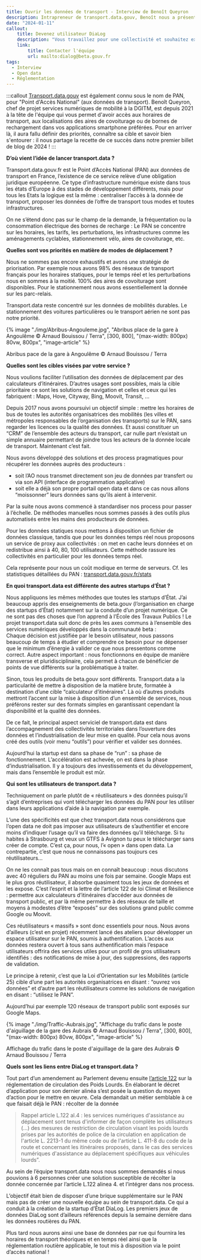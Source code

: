 ```yaml
---
title: Ouvrir les données de transport - Interview de Benoît Queyron
description: Intrapreneur de transport.data.gouv, Benoît nous a présenté le PAN et a partagé avec nous sa vision de l'open data et du service public numérique. 
date: "2024-01-11"
callout:
    title: Devenez utilisateur DiaLog
    description: "Vous travaillez pour une collectivité et souhaitez expérimenter DiaLog ? Vous souhaitez pouvoir utiliser les données DiaLog pour vos besoins opérationnels ou dans un service numérique tiers ? Envoyez-nous un mail et nous vous recontacterons au plus vite."
    link:
        title: Contacter l'équipe
        url: mailto:dialog@beta.gouv.fr
tags:
  - Interview
  - Open data
  - Réglementation
---
```

    
:::callout
[Transport.data.gouv](https://transport.data.gouv.fr/) est également connu sous le nom de PAN, pour "Point d'Accès National" (aux données de transport). Benoît Queyron, chef de projet services numériques de mobilité à la DGITM, est depuis 2021 à la tête de l'équipe qui vous permet d'avoir accès aux horaires de transport, aux localisations des aires de covoiturage ou de bornes de rechargement dans vos applications smartphone préférées. Pour en arriver là, il aura fallu définir des priorités, connaître sa cible et savoir bien s'entourer : il nous partage la recette de ce succès dans notre premier billet de blog de 2024 !
:::

<div class="contenu-article">

**D’où vient l’idée de lancer transport.data ?**

Transport.data.gouv.fr est le Point d’Accès National (PAN) aux données de transport en France, l’existence de ce service relève d’une obligation juridique européenne. Ce type d’infrastructure numérique existe dans tous les états d’Europe à des stades de développement différents, mais pour tous les Etats la logique est la même : centraliser l’accès à la donnée de transport, proposer les données de l’offre de transport tous modes et toutes infrastructures. 

On ne s’étend donc pas sur le champ de la demande, la fréquentation ou la consommation électrique des bornes de recharge : Le PAN se concentre sur les horaires, les tarifs, les perturbations, les infrastructures comme les aménagements cyclables, stationnement vélo, aires de covoiturage, etc.

**Quelles sont vos priorités en matière de modes de déplacement ?**

Nous ne sommes pas encore exhaustifs et avons une stratégie de priorisation. Par exemple nous avons 98% des réseaux de transport français pour les horaires statiques, pour le temps réel et les perturbations nous en sommes à la moitié. 100% des aires de covoiturage sont disponibles. Pour le stationnement nous avons essentiellement la donnée sur les parc-relais.

Transport.data reste concentré sur les données de mobilités durables. Le stationnement des voitures particulières ou le transport aérien ne sont pas notre priorité.

{% image "./img/Abribus-Angouleme.jpg", "Abribus place de la gare à Angoulême © Arnaud Bouissou / Terra", [300, 800], "(max-width: 800px) 80vw, 800px", "image-article" %}

<div class="legende-article">Abribus pace de la gare à Angoulême © Arnaud Bouissou / Terra</div>

**Quelles sont les cibles visées par votre service ?**

Nous voulions faciliter l’utilisation des données de déplacement par des calculateurs d’itinéraires. D’autres usages sont possibles, mais la cible prioritaire ce sont les solutions de navigation et celles et ceux qui les fabriquent : Maps, Hove, Cityway, Bing, Moovit, Transit, …

Depuis 2017 nous avons poursuivi un objectif simple : mettre les horaires de bus de toutes les autorités organisatrices des mobilités (les villes et métropoles responsables de l’organisation des transports) sur le PAN, sans regarder les licences ou la qualité des données. Et aussi constituer un “CRM” de l’ensemble des acteurs du transport, car nulle part n’existait un simple annuaire permettant de joindre tous les acteurs de la donnée locale de transport. Maintenant c’est fait.

Nous avons développé des solutions et des process pragmatiques pour récupérer les données auprès des producteurs : 
-   soit l’AO nous transmet directement son jeu de données par transfert ou via son API (interface de programmation applicative)
-   soit elle a déjà son propre portail open data et dans ce cas nous allons “moissonner” leurs données sans qu’ils aient à intervenir.

Par la suite nous avons commencé à standardiser nos process pour passer à l’échelle. De méthodes manuelles nous sommes passés à des outils plus automatisés entre les mains des producteurs de données.

Pour les données statiques nous mettons à disposition un fichier de données classique, tandis que pour les données temps réel nous proposons un service de proxy aux collectivités : on met en cache leurs données et on redistribue ainsi à 40, 80, 100 utilisateurs. Cette méthode rassure les collectivités en particulier pour les données temps réel. 

Cela représente pour nous un coût modique en terme de serveurs. Cf. les statistiques détaillées du PAN : [transport.data.gouv.fr/stats](https://transport.data.gouv.fr/stats)

**En quoi transport.data est différente des autres startups d’État ?**

Nous appliquons les mêmes méthodes que toutes les startups d’État. J’ai beaucoup appris des enseignements de beta.gouv (l’organisation en charge des startups d’État) notamment sur la conduite d’un projet numérique. Ce ne sont pas des choses que l’on apprend à l’École des Travaux Publics !
Le projet transport.data suit donc de près les axes communs à l’ensemble des services numériques développés dans la communauté beta :  
Chaque décision est justifiée par le besoin utilisateur, nous passons beaucoup de temps à étudier et comprendre ce besoin pour ne dépenser que le minimum d’énergie à valider ce que nous pressentons comme correct. Autre aspect important : nous fonctionnons en équipe de manière transverse et pluridisciplinaire, cela permet à chacun de bénéficier de points de vue différents sur la problématique à traiter.

Sinon, tous les produits de beta.gouv sont différents. Transport.data a la particularité de mettre à disposition de la matière brute, formatée à destination d’une cible “calculateur d’itinéraires”. Là où d’autres produits mettront l’accent sur la mise à disposition d’un ensemble de services, nous préférons rester sur des formats simples en garantissant cependant la disponibilité et la qualité des données.

De ce fait, le principal aspect serviciel de transport.data est dans l’accompagnement des collectivités territoriales dans l’ouverture des données et l’industrialisation de leur mise en qualité. Pour cela nous avons créé des outils (voir menu “outils”) pour vérifier et valider ses données.

Aujourd’hui la startup est dans sa phase de “run” : sa phase de fonctionnement. L’accélération est achevée, on est dans la phase d’industrialisation. Il y a toujours des investissements et du développement, mais dans l’ensemble le produit est mûr.


**Qui sont les utilisateurs de transport.data ?**

Techniquement on parle plutôt de « réutilisateurs » des données puisqu’il s’agit d’entreprises qui vont télécharger les données du PAN pour les utiliser dans leurs applications d’aide à la navigation par exemple.

L’une des spécificités est que chez transport.data nous considérons que l’open data ne doit pas imposer aux utilisateurs de s’authentifier et encore moins d’indiquer l’usage qu’il va faire des données qu’il télécharge. Si tu habites à Strasbourg et veux un GTFS à Avignon tu peux le télécharger sans créer de compte. C’est ça, pour nous, l’« open » dans open data. La contrepartie, c’est que nous ne connaissons pas toujours ces réutilisateurs…

On ne les connaît pas tous mais on en connaît beaucoup : nous discutons avec 40 réguliers du PAN au moins une fois par semaine. Google Maps est le plus gros réutilisateur, il absorbe quasiment tous les jeux de données et les expose. C’est l’esprit et la lettre de l’article 122 de loi Climat et Résilience : permettre aux calculateurs d’itinéraires d’accéder aux données de transport public, et par là même permettre à des réseaux de taille et moyens à modestes d’être “exposés” sur des solutions grand public comme Google ou Moovit.

Ces réutilisateurs « massifs » sont donc essentiels pour nous. Nous avons d’ailleurs (c’est en projet) récemment lancé des ateliers pour développer un espace utilisateur sur le PAN, soumis à authentification. L’accès aux données restera ouvert à tous sans authentification mais l’espace utilisateurs offrira des services utiles pour un profil de gros utilisateurs identifiés : des notifications de mise à jour, des suppressions, des rapports de validation.

Le principe à retenir, c’est que la Loi d’Orientation sur les Mobilités (article 25) cible d’une part les autorités organisatrices en disant : “ouvrez vos données” et d’autre part les réutilisateurs comme les solutions de navigation en disant : “utilisez le PAN”. 

Aujourd’hui par exemple 120 réseaux de transport public sont exposés sur Google Maps.

{% image "./img/Traffic-Aubrais.jpg", "Affichage du trafic dans le poste d'aiguillage de la gare des Aubrais  © Arnaud Bouissou / Terra", [300, 800], "(max-width: 800px) 80vw, 800px", "image-article" %}

<div class="legende-article">Affichage du trafic dans le poste d'aiguillage de la gare des Aubrais © Arnaud Bouissou / Terra</div>

**Quels sont les liens entre DiaLog et transport.data ?**

Tout part d’un amendement au Parlement devenu ensuite [l’article 122](https://www.legifrance.gouv.fr/jorf/article_jo/JORFARTI000043957195) sur la réglementation de circulation des Poids Lourds. En élaborant le décret d’application pour son dernier alinéa s’est posée la question du moyen d’action pour le mettre en œuvre. Cela demandait un métier semblable à ce que faisait déjà le PAN : récolter de la donnée 

> Rappel article L.122 al.4 : les services numériques d'assistance au déplacement sont tenus d'informer de façon complète les utilisateurs (...)  des mesures de restriction de circulation visant les poids lourds prises par les autorités de police de la circulation en application de l'article L. 2213-1 du même code ou de l'article L. 411-8 du code de la route et concernant les itinéraires proposés, dans le cas des services numériques d'assistance au déplacement spécifiques aux véhicules lourds”.

Au sein de l’équipe transport.data nous nous sommes demandés si nous pouvions à 6 personnes créer une solution susceptible de récolter la donnée concernée par l’article L.122 alinea 4. et l’intégrer dans nos process.

L’objectif était bien de disposer d’une brique supplémentaire sur le PAN mais pas de créer une nouvelle équipe au sein de transport.data. Ce qui a conduit à la création de la startup d’État DiaLog. Les premiers jeux de données DiaLog sont d’ailleurs référencés depuis la semaine dernière dans les données routières du PAN. 

Plus tard nous aurons ainsi une base de données par rue qui fournira les horaires de transport théoriques et en temps réel ainsi que la réglementation routière applicable, le tout mis à disposition via le point d’accès national !

</div>
